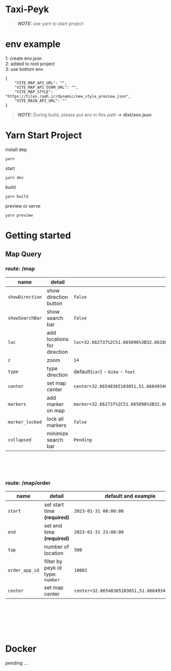 # Taxi-Peyk

>**_NOTE:_**  use yarn to start project

# env example
1: create env.json
<br/>
2: added to root project
<br/>
3: use bottom env 
```
{
    "VITE_MAP_API_URL": "",
    "VITE_MAP_API_OSRM_URL": "",
    "VITE_MAP_STYLE": "https://tiles.raah.ir/dynamic/new_style_preview.json",
    "VITE_MAIN_API_URL": ""
}
```
>**_NOTE:_** During build, please put env in this path => **dist/env.json**


# Yarn Start Project 
 

install dep
```
yarn
```
start
```
yarn dev
```
build
```
yarn build
```
preview or serve
```
yarn preview
```


<!-- 
# Npm Start Project 
 

install dep
```
npm i
```
start
```
npm run  dev
```
build
```
npm run  build
```
preview or serve
```
npm run preview
``` -->

# Getting started

## Map Query

### route: **/map**

| name     | detail      | default and example  
| ------------- | ------------- | --------  |
| `showDirection`| show direction button      | `false`   |
| `showSearchBar`| show search bar       | `false`   |
| `loc`          | add locations for direction | `loc=32.662737%2C51.665096%3B32.66188%2C51.665723%3B32.66548365103051,51.666493402459196`   |
| `z`| zoom      | `14`   |
| `type`| type direction      | default(`car`) - `bike` - `foot`   |
| `center`| set map center      | `center=32.66548365103051,51.666493402459196`   |
| `markers`| add marker on map       | `marker=32.662737%2C51.665096%3B32.66188%2C51.665723%3B32.66548365103051,51.666493402459196`   |
| `marker_locked`| lock all markers      | `false`   |
| `collapsed`| minimize search bar       | `Pending`   |

<br><br><br>

### route: **/map/order**

| name     | detail      | default and example  
| ------------- | ------------- | --------  |
| `start`| set start time **(required)**    | `2023-01-31 08:00:00`   |
| `end`  | set end time **(required)**      | `2023-01-31 23:00:00`   |
| `top`  | number of location               | `500`   |
| `order_app_id`| filter by peyk id type: `number`        | `10001`   |
| `center`| set map center      | `center=32.66548365103051,51.666493402459196`   |

<br><br><br><br><br>
# Docker 

pending ...

